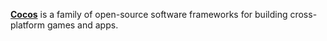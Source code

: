 [**Cocos**](http://cocos.com/) is a family of open-source software frameworks for building cross-platform games and apps.
